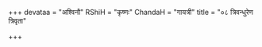 +++
devataa = "अश्विनौ"
RShiH = "कृष्णः"
ChandaH = "गायत्री"
title = "०८ त्रिवन्धुरेण त्रिवृता"

+++
